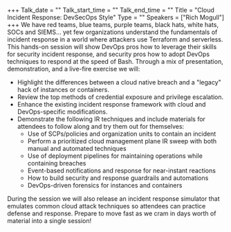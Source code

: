 +++
Talk_date = ""
Talk_start_time = ""
Talk_end_time = ""
Title = "Cloud Incident Response: DevSecOps Style"
Type = ""
Speakers = ["Rich Mogull"]
+++
We have red teams, blue teams, purple teams, black hats, white hats, SOCs and SIEMS... yet few organizations understand the fundamentals of incident response in a world where attackers use Terraform and serverless. This hands-on session will show DevOps pros how to leverage their skills for security incident response, and security pros how to adopt DevOps techniques to respond at the speed of Bash. Through a mix of presentation, demonstration, and a live-fire exercise we will:

* Highlight the differences between a cloud native breach and a "legacy" hack of instances or containers.
* Review the top methods of credential exposure and privilege escalation.
* Enhance the existing incident response framework with cloud and DevOps-specific modifications.
* Demonstrate the following IR techniques and include materials for attendees to follow along and try them out for themselves:
     * Use of SCPs/policies and organization units to contain an incident
     * Perform a prioritized cloud management plane IR sweep with both manual and automated techniques
     * Use of deployment pipelines for maintaining operations while containing breaches
     * Event-based notifications and response for near-instant reactions
     * How to build security and response guardrails and automations
     * DevOps-driven forensics for instances and containers

During the session we will also release an incident response simulator that emulates common cloud attack techniques so attendees can practice defense and response. Prepare to move fast as we cram in days worth of material into a single session!
